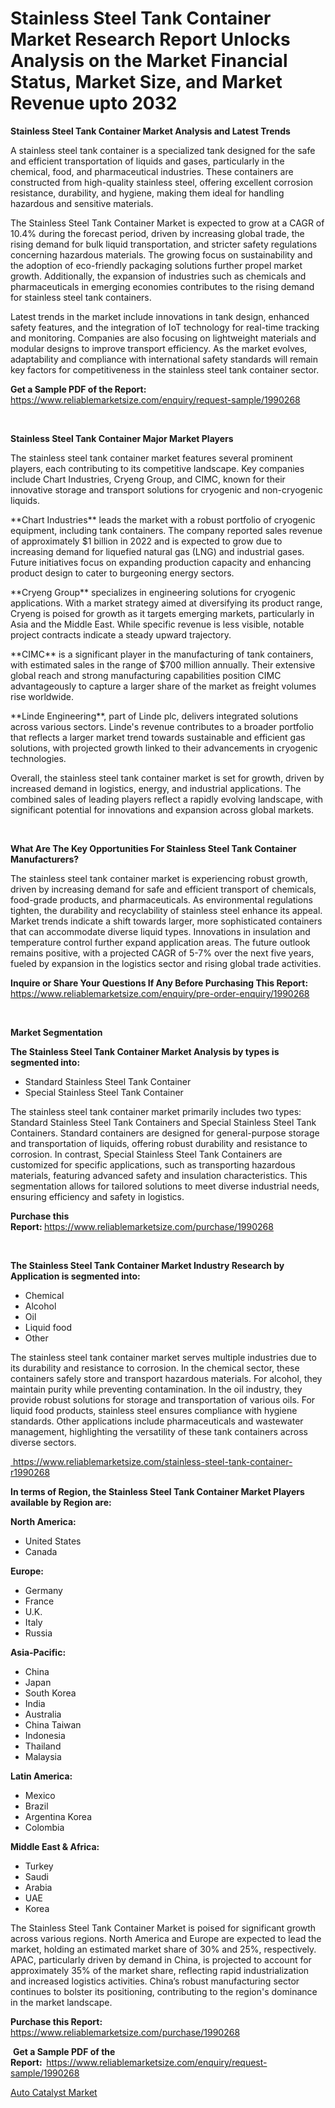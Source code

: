 <p><h1>Stainless Steel Tank Container Market Research Report Unlocks Analysis on the Market Financial Status, Market Size, and Market Revenue upto 2032</h1></p><p><strong>Stainless Steel Tank Container Market Analysis and Latest Trends</strong></p>
<p><p>A stainless steel tank container is a specialized tank designed for the safe and efficient transportation of liquids and gases, particularly in the chemical, food, and pharmaceutical industries. These containers are constructed from high-quality stainless steel, offering excellent corrosion resistance, durability, and hygiene, making them ideal for handling hazardous and sensitive materials.</p><p>The Stainless Steel Tank Container Market is expected to grow at a CAGR of 10.4% during the forecast period, driven by increasing global trade, the rising demand for bulk liquid transportation, and stricter safety regulations concerning hazardous materials. The growing focus on sustainability and the adoption of eco-friendly packaging solutions further propel market growth. Additionally, the expansion of industries such as chemicals and pharmaceuticals in emerging economies contributes to the rising demand for stainless steel tank containers.</p><p>Latest trends in the market include innovations in tank design, enhanced safety features, and the integration of IoT technology for real-time tracking and monitoring. Companies are also focusing on lightweight materials and modular designs to improve transport efficiency. As the market evolves, adaptability and compliance with international safety standards will remain key factors for competitiveness in the stainless steel tank container sector.</p></p>
<p><strong>Get a Sample PDF of the Report:&nbsp;</strong> <a href="https://www.reliablemarketsize.com/enquiry/request-sample/1990268?utm_campaign=3169&utm_medium=2&utm_source=Github&utm_content=ia&utm_term=30032025&utm_id=stainless-steel-tank-container">https://www.reliablemarketsize.com/enquiry/request-sample/1990268</a></p>
<p>&nbsp;</p>
<p><strong>Stainless Steel Tank Container Major Market Players</strong></p>
<p><p>The stainless steel tank container market features several prominent players, each contributing to its competitive landscape. Key companies include Chart Industries, Cryeng Group, and CIMC, known for their innovative storage and transport solutions for cryogenic and non-cryogenic liquids.</p><p>**Chart Industries** leads the market with a robust portfolio of cryogenic equipment, including tank containers. The company reported sales revenue of approximately $1 billion in 2022 and is expected to grow due to increasing demand for liquefied natural gas (LNG) and industrial gases. Future initiatives focus on expanding production capacity and enhancing product design to cater to burgeoning energy sectors.</p><p>**Cryeng Group** specializes in engineering solutions for cryogenic applications. With a market strategy aimed at diversifying its product range, Cryeng is poised for growth as it targets emerging markets, particularly in Asia and the Middle East. While specific revenue is less visible, notable project contracts indicate a steady upward trajectory.</p><p>**CIMC** is a significant player in the manufacturing of tank containers, with estimated sales in the range of $700 million annually. Their extensive global reach and strong manufacturing capabilities position CIMC advantageously to capture a larger share of the market as freight volumes rise worldwide.</p><p>**Linde Engineering**, part of Linde plc, delivers integrated solutions across various sectors. Linde's revenue contributes to a broader portfolio that reflects a larger market trend towards sustainable and efficient gas solutions, with projected growth linked to their advancements in cryogenic technologies.</p><p>Overall, the stainless steel tank container market is set for growth, driven by increased demand in logistics, energy, and industrial applications. The combined sales of leading players reflect a rapidly evolving landscape, with significant potential for innovations and expansion across global markets.</p></p>
<p>&nbsp;</p>
<p><strong>What Are The Key Opportunities For Stainless Steel Tank Container Manufacturers?</strong></p>
<p><p>The stainless steel tank container market is experiencing robust growth, driven by increasing demand for safe and efficient transport of chemicals, food-grade products, and pharmaceuticals. As environmental regulations tighten, the durability and recyclability of stainless steel enhance its appeal. Market trends indicate a shift towards larger, more sophisticated containers that can accommodate diverse liquid types. Innovations in insulation and temperature control further expand application areas. The future outlook remains positive, with a projected CAGR of 5-7% over the next five years, fueled by expansion in the logistics sector and rising global trade activities.</p></p>
<p><strong>Inquire or Share Your Questions If Any Before Purchasing This Report:</strong> <a href="https://www.reliablemarketsize.com/enquiry/pre-order-enquiry/1990268?utm_campaign=3169&utm_medium=2&utm_source=Github&utm_content=ia&utm_term=30032025&utm_id=stainless-steel-tank-container">https://www.reliablemarketsize.com/enquiry/pre-order-enquiry/1990268</a></p>
<p>&nbsp;</p>
<p><strong>Market Segmentation</strong></p>
<p><strong>The Stainless Steel Tank Container Market Analysis by types is segmented into:</strong></p>
<p><ul><li>Standard Stainless Steel Tank Container</li><li>Special Stainless Steel Tank Container</li></ul></p>
<p><p>The stainless steel tank container market primarily includes two types: Standard Stainless Steel Tank Containers and Special Stainless Steel Tank Containers. Standard containers are designed for general-purpose storage and transportation of liquids, offering robust durability and resistance to corrosion. In contrast, Special Stainless Steel Tank Containers are customized for specific applications, such as transporting hazardous materials, featuring advanced safety and insulation characteristics. This segmentation allows for tailored solutions to meet diverse industrial needs, ensuring efficiency and safety in logistics.</p></p>
<p><strong>Purchase this Report:&nbsp;</strong><a href="https://www.reliablemarketsize.com/purchase/1990268?utm_campaign=3169&utm_medium=2&utm_source=Github&utm_content=ia&utm_term=30032025&utm_id=stainless-steel-tank-container">https://www.reliablemarketsize.com/purchase/1990268</a></p>
<p>&nbsp;</p>
<p><strong>The Stainless Steel Tank Container Market Industry Research by Application is segmented into:</strong></p>
<p><ul><li>Chemical</li><li>Alcohol</li><li>Oil</li><li>Liquid food</li><li>Other</li></ul></p>
<p><p>The stainless steel tank container market serves multiple industries due to its durability and resistance to corrosion. In the chemical sector, these containers safely store and transport hazardous materials. For alcohol, they maintain purity while preventing contamination. In the oil industry, they provide robust solutions for storage and transportation of various oils. For liquid food products, stainless steel ensures compliance with hygiene standards. Other applications include pharmaceuticals and wastewater management, highlighting the versatility of these tank containers across diverse sectors.</p></p>
<p><a href="https://www.reliablemarketsize.com/stainless-steel-tank-container-r1990268?utm_campaign=3169&utm_medium=2&utm_source=Github&utm_content=ia&utm_term=30032025&utm_id=stainless-steel-tank-container">&nbsp;https://www.reliablemarketsize.com/stainless-steel-tank-container-r1990268</a></p>
<p><strong>In terms of Region, the Stainless Steel Tank Container Market Players available by Region are:</strong></p>
<p>
    <p> <strong> North America: </strong>
        <ul>
            <li>United States</li>
            <li>Canada</li>
        </ul>
        </p> 
    <p> <strong> Europe: </strong>
        <ul>
            <li>Germany</li>
            <li>France</li>
            <li>U.K.</li>
            <li>Italy</li>
            <li>Russia</li>
        </ul>
        </p> 
    <p> <strong> Asia-Pacific: </strong>
        <ul>
            <li>China</li>
            <li>Japan</li>
            <li>South Korea</li>
            <li>India</li>
            <li>Australia</li>
            <li>China Taiwan</li>
            <li>Indonesia</li>
            <li>Thailand</li>
            <li>Malaysia</li>
        </ul>
        </p> 
    <p> <strong> Latin America: </strong>
        <ul>
            <li>Mexico</li>
            <li>Brazil</li>
            <li>Argentina Korea</li>
            <li>Colombia</li>
        </ul>
        </p> 
    <p> <strong> Middle East & Africa: </strong>
        <ul>
            <li>Turkey</li>
            <li>Saudi</li>
            <li>Arabia</li>
            <li>UAE</li>
            <li>Korea</li>
        </ul>
    </p>
    </p>
<p><p>The Stainless Steel Tank Container Market is poised for significant growth across various regions. North America and Europe are expected to lead the market, holding an estimated market share of 30% and 25%, respectively. APAC, particularly driven by demand in China, is projected to account for approximately 35% of the market share, reflecting rapid industrialization and increased logistics activities. China’s robust manufacturing sector continues to bolster its positioning, contributing to the region's dominance in the market landscape.</p></p>
<p><strong>Purchase this Report: </strong><a href="https://www.reliablemarketsize.com/purchase/1990268?utm_campaign=3169&utm_medium=2&utm_source=Github&utm_content=ia&utm_term=30032025&utm_id=stainless-steel-tank-container">https://www.reliablemarketsize.com/purchase/1990268</a></p>
<p>&nbsp;<strong>Get a Sample PDF of the Report:&nbsp;&nbsp;</strong><a href="https://www.reliablemarketsize.com/enquiry/request-sample/1990268?utm_campaign=3169&utm_medium=2&utm_source=Github&utm_content=ia&utm_term=30032025&utm_id=stainless-steel-tank-container">https://www.reliablemarketsize.com/enquiry/request-sample/1990268</a></p>
<p><strong></strong></p>
<p><p><a href="https://github.com/akrachveslov/Market-Research-Report-List-1/blob/main/auto-catalyst-market.md?utm_campaign=3169&utm_medium=2&utm_source=Github&utm_content=ia&utm_term=30032025&utm_id=stainless-steel-tank-container">Auto Catalyst Market</a></p></p>